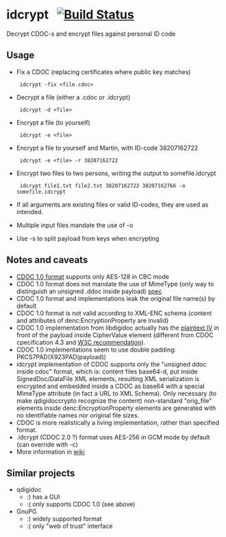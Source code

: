 # idcrypt &nbsp; [![Build Status](https://travis-ci.org/martinpaljak/idcrypt.svg?branch=master)](https://travis-ci.org/martinpaljak/idcrypt)
Decrypt CDOC-s and encrypt files against personal ID code

## Usage
 * Fix a CDOC (replacing certificates where public key matches)

        idcrypt -fix <file.cdoc>

 * Decrypt a file (either a .cdoc or .idcrypt)

        idcrypt -d <file>

 * Encrypt a file (to yourself)

        idcrypt -e <file>

 * Encrypt a file to yourself and Martin, with ID-code 38207162722
 
        idcrypt -e <file> -r 38207162722

 * Encrypt two files to two persons, writing the output to somefile.idcrypt

        idcrypt file1.txt file2.txt 38207162722 38207162766 -o somefile.idcrypt 
 
 * If all arguments are existing files or valid ID-codes, they are used as intended.
 * Multiple input files mandate the use of -o
 * Use -s to split payload from keys when encrypting

## Notes and caveats
 * [CDOC 1.0 format](http://id.ee/public/SK-CDOC-1.0-20120625_EN.pdf) supports only AES-128 in CBC mode
 * CDOC 1.0 format does not mandate the use of MimeType (only way to distinguish an unsigned .ddoc inside payload) [spec](https://www.w3.org/TR/2002/REC-xmlenc-core-20021210/Overview.html#sec-EncryptedType)
 * CDOC 1.0 format and implementations leak the original file name(s) by default
 * CDOC 1.0 format is not valid according to XML-ENC schema (content and attributes of denc:EncryptionProperty are invalid)
 * CDOC 1.0 implementation from libdigidoc actually has the [plaintext IV](https://i.stack.imgur.com/LFHlH.png) in front of the payload inside CipherValue element (different from CDOC cpecification 4.3 and [W3C recommendation](https://www.w3.org/TR/2002/REC-xmlenc-core-20021210/Overview.html#sec-Nonce)).
 * CDOC 1.0 implementations seem to use double padding: PKCS7PAD(X923PAD(payload))
 * idcrypt implementation of CDOC supports only the "unsigned ddoc inside cdoc" format, which is: content files base64-d, put inside SignedDoc/DataFile XML elements, resulting XML serialization is encrypted and embedded inside a CDOC as base64 with a special MimeType attribute (in fact a URL to XML Schema). Only necessary (to make qdigidoccrypto recognize the content) non-standard "orig_file" elements inside denc:EncryptionProperty elements are generated with no identifiable names nor original file sizes.
 * CDOC is more realistically a living implementation, rather than specified format.
 * .idcrypt (CDOC 2.0 ?) format uses AES-256 in GCM mode by default (can override with -c)
  * More information in [wiki](https://github.com/martinpaljak/idcrypt/wiki/IDCRYPT-AKA-CDOC-2.0-FORMAT)  

## Similar projects
 * qdigidoc
   * :) has a GUI  
   * :( only supports CDOC 1.0 (see above)
 * GnuPG
   * :) widely supported format
   * :( only "web of trust" interface
